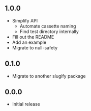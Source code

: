 ## 1.0.0

- Simplify API
  - Automate cassette naming
  - Find test directory internally
- Fill out the README
- Add an example
- Migrate to null-safety

## 0.1.0

- Migrate to another slugify package

## 0.0.0

- Initial release
